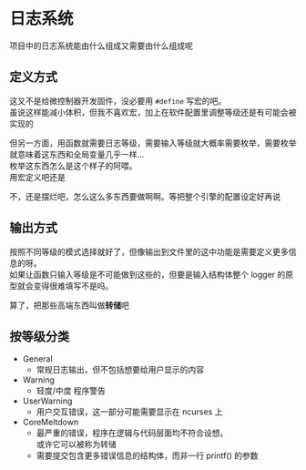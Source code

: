 # 日志系统

项目中的日志系统能由什么组成又需要由什么组成呢

## 定义方式

这又不是给微控制器开发固件，没必要用 `#define` 写宏的吧。\
虽说这样能减小体积，但我不喜欢宏，加上在软件配置里调整等级还是有可能会被实现的

但另一方面，用函数就需要日志等级，需要输入等级就大概率需要枚举，需要枚举就意味着这东西和全局变量几乎一样...\
枚举这东西怎么是这个样子的阿喂。\
用宏定义吧还是

不，还是摆烂吧，怎么这么多东西要做啊啊。等把整个引擎的配置设定好再说

## 输出方式

按照不同等级的模式选择就好了，但像输出到文件里的这中功能是需要定义更多信息的呀。\
如果让函数只输入等级是不可能做到这些的，但要是输入结构体整个 logger 的原型就会变得很难填写不是吗。

算了，把那些高端东西叫做**转储**吧

## 按等级分类

- General
  - 常规日志输出，但不包括想要给用户显示的内容
- Warning
  - 轻度/中度 程序警告
- UserWarning
  - 用户交互错误，这一部分可能需要显示在 ncurses 上
- CoreMeltdown
  - 最严重的错误，程序在逻辑与代码层面均不符合设想。\
    或许它可以被称为转储
  - 需要提交包含更多错误信息的结构体，而非一行 printf() 的参数
